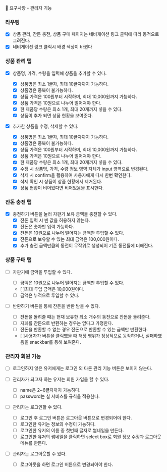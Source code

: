 🎯 요구사항 - 관리자 기능

### 라우팅

- [x] 상품 관리, 잔돈 충전, 상품 구매 페이지는 네비게이션 링크 클릭에 따라 동적으로 그려진다.
- [x] 네비게이션 링크 클릭시 배경 색상이 바뀐다

### 상품 관리 탭

- [x] 상품명, 가격, 수량을 입력해 상품을 추가할 수 있다.

  - [x] 상품명은 최소 1글자, 최대 10글자까지 가능하다.
  - [x] 상품명은 중복이 불가능하다.
  - [x] 상품 가격은 100원부터 시작하며, 최대 10,000원까지 가능하다.
  - [x] 상품 가격은 10원으로 나누어 떨어져야 한다.
  - [x] 한 제품당 수량은 최소 1개, 최대 20개까지 넣을 수 있다.
  - [x] 상품이 추가 되면 상품 현황을 보여준다.

- [x] 추가한 상품을 수정, 삭제할 수 있다.
  - [x] 상품명은 최소 1글자, 최대 10글자까지 가능하다.
  - [x] 상품명은 중복이 불가능하다.
  - [x] 상품 가격은 100원부터 시작하며, 최대 10,000원까지 가능하다.
  - [x] 상품 가격은 10원으로 나누어 떨어져야 한다.
  - [x] 한 제품당 수량은 최소 1개, 최대 20개까지 넣을 수 있다.
  - [x] 수정 시 상품명, 가격, 수량 정보 영역 자체가 input 영역으로 변경된다.
  - [x] 삭제 시 confirm을 활용하여 사용자에게 다시 한번 확인한다.
  - [x] 삭제 확인 시 상품이 상품 현황에서 제거된다.
  - [x] 상품 현황이 비어있다면 비어있음을 표시한다.

### 잔돈 충전 탭

- [x] 충전하기 버튼을 눌러 자판기 보유 금액을 충전할 수 있다.
  - [x] 잔돈 입력 시 빈 값을 허용하지 않는다.
  - [x] 잔돈은 숫자만 입력 가능하다.
  - [x] 잔돈은 10원으로 나누어 떨어지는 금액만 투입할 수 있다.
  - [x] 잔돈으로 보유할 수 있는 최대 금액은 100,000원이다.
  - [x] 추가 충전 금액만큼의 동전이 무작위로 생성되어 기존 동전들에 더해진다.

### 상품 구매 탭

- [ ] 자판기에 금액을 투입할 수 있다.

  - [ ] 금액은 10원으로 나누어 떨어지는 금액만 투입할 수 있다.
  - [ ]최대 투입 금액은 10,000원이다.
  - [ ] 금액은 누적으로 투입할 수 있다.

- [ ] 반환하기 버튼을 통해 잔돈을 반환 받을 수 있다.

  - [ ] 잔돈을 돌려줄 때는 현재 보유한 최소 개수의 동전으로 잔돈을 돌려준다.
  - [ ] 지폐를 잔돈으로 반환하는 경우는 없다고 가정한다.
  - [ ] 잔돈을 반환할 수 없는 경우 잔돈으로 반환할 수 있는 금액만 반환한다.
  - [ ]사용자가 버튼을 클릭했을 때 해당 행위가 정상적으로 동작하거나, 실패하였음을 snackbar를 통해 보여준다.

### 관리자 회원 기능

- [ ] 로그인하지 않은 유저에게는 로그인 외 다른 관리 기능 버튼은 보이지 않는다.

- [ ] 관리자가 되고자 하는 유저는 회원 가입을 할 수 있다.

  - [ ] name은 2~6글자까지 가능하다.
  - [ ] password는 실 서비스를 규칙을 적용한다.

- [ ] 관리자는 로그인할 수 있다.

  - [ ] 로그인 후 로그인 버튼은 로그아웃 버튼으로 변경되어야 한다.
  - [ ] 로그인한 유저는 정보의 수정이 가능하다.
  - [ ] 로그인한 유저의 이름 중 첫번째 글자로 썸네일을 만든다.
  - [ ] 로그인한 유저의 썸네일을 클릭하면 select box로 회원 정보 수정과 로그아웃 메뉴를 만든다.

- [ ] 관리자는 로그아웃할 수 있다.

  - [ ] 로그아웃을 하면 로그인 버튼으로 변경되어야 한다.
